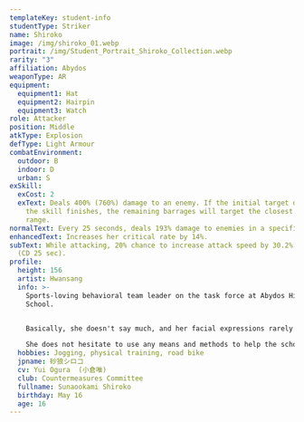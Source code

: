 ```yaml
---
templateKey: student-info
studentType: Striker
name: Shiroko
image: /img/shiroko_01.webp
portrait: /img/Student_Portrait_Shiroko_Collection.webp
rarity: "3"
affiliation: Abydos
weaponType: AR
equipment:
  equipment1: Hat
  equipment2: Hairpin
  equipment3: Watch
role: Attacker
position: Middle
atkType: Explosion
defType: Light Armour
combatEnvironment:
  outdoor: B
  indoor: D
  urban: S
exSkill:
  exCost: 2
  exText: Deals 400% (760%) damage to an enemy. If the initial target dies before
    the skill finishes, the remaining barrages will target the closest enemy in
    range.
normalText: Every 25 seconds, deals 193% damage to enemies in a specific circular area.
enhancedText: Increases her critical rate by 14%.
subText: While attacking, 20% chance to increase attack speed by 30.2% (30 sec)
  (CD 25 sec).
profile:
  height: 156
  artist: Hwansang
  info: >-
    Sports-loving behavioral team leader on the task force at Abydos High
    School.


    Basically, she doesn't say much, and her facial expressions rarely change, giving her a cold impression, but in fact, she is a girl who cares more about Abydos High School than anyone else.

    She does not hesitate to use any means and methods to help the school recover and sometimes proposes crazy ideas.
  hobbies: Jogging, physical training, road bike
  jpname: 砂狼シロコ
  cv: Yui Ogura  (小倉唯)
  club: Countermeasures Committee
  fullname: Sunaookami Shiroko
  birthday: May 16
  age: 16
---
```

